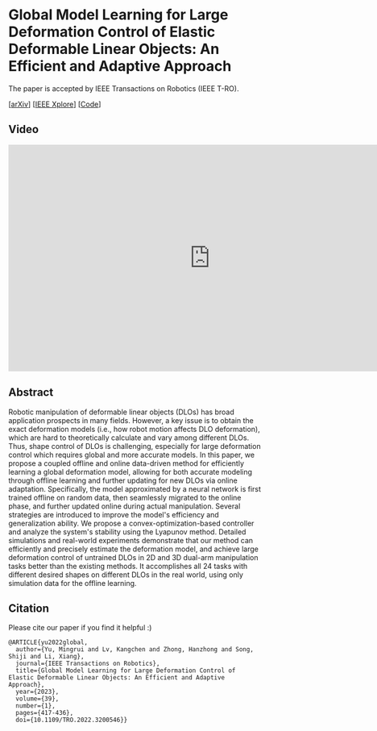 # Global Model Learning for Large Deformation Control of Elastic Deformable Linear Objects: An Efficient and Adaptive Approach

The paper is accepted by IEEE Transactions on Robotics (IEEE T-RO).

[[arXiv](https://arxiv.org/abs/2205.04004)] [[IEEE Xplore](https://ieeexplore.ieee.org/abstract/document/9888782/)] [[Code](https://github.com/Mingrui-Yu/shape_control_DLO_2)]



## Video

<p align="center">
<iframe width="800" height="450" src="https://www.youtube.com/embed/Gh5ncipo2SA" title="Global Model Learning for Large Deformation Control of Elastic Deformable Linear Objects" frameborder="0" allow="accelerometer; autoplay; clipboard-write; encrypted-media; gyroscope; picture-in-picture" allowfullscreen></iframe>
</p>




## Abstract

Robotic manipulation of deformable linear objects (DLOs) has broad application prospects in many fields. However, a key issue is to obtain the exact deformation models (i.e., how robot motion affects DLO deformation), which are hard to theoretically calculate and vary among different DLOs. Thus, shape control of DLOs is challenging, especially for large deformation control which requires global and more accurate models. In this paper, we propose a coupled offline and online data-driven method for efficiently learning a global deformation model, allowing for both accurate modeling through offline learning and further updating for new DLOs via online adaptation. Specifically, the model approximated by a neural network is first trained offline on random data, then seamlessly migrated to the online phase, and further updated online during actual manipulation. Several strategies are introduced to improve the model's efficiency and generalization ability. We propose a convex-optimization-based controller and analyze the system's stability using the Lyapunov method. Detailed simulations and real-world experiments demonstrate that our method can efficiently and precisely estimate the deformation model, and achieve large deformation control of untrained DLOs in 2D and 3D dual-arm manipulation tasks better than the existing methods. It accomplishes all 24 tasks with different desired shapes on different DLOs in the real world, using only simulation data for the offline learning.

## Citation

Please cite our paper if you find it helpful :)
```
@ARTICLE{yu2022global,
  author={Yu, Mingrui and Lv, Kangchen and Zhong, Hanzhong and Song, Shiji and Li, Xiang},
  journal={IEEE Transactions on Robotics}, 
  title={Global Model Learning for Large Deformation Control of Elastic Deformable Linear Objects: An Efficient and Adaptive Approach}, 
  year={2023},
  volume={39},
  number={1},
  pages={417-436},
  doi={10.1109/TRO.2022.3200546}}
```





